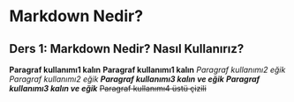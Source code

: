 # Markdown Nedir?
## Ders 1: Markdown Nedir? Nasıl Kullanırız?
**Paragraf kullanımı1 kalın**
__Paragraf kullanımı1 kalın__
*Paragraf kullanımı2 eğik*
_Paragraf kullanımı2 eğik_
***Paragraf kullanımı3 kalın ve eğik***
___Paragraf kullanımı3 kalın ve eğik___
~~Paragraf kullanımı4 üstü çizili~~